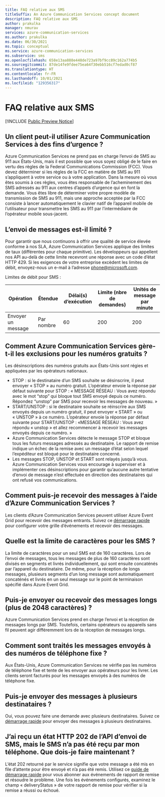 ```yaml
---
title: FAQ relative aux SMS
titleSuffix: An Azure Communication Services concept document
description: FAQ relative aux SMS
author: prakulka
manager: nmurav
services: azure-communication-services
ms.author: prakulka
ms.date: 06/30/2021
ms.topic: conceptual
ms.service: azure-communication-services
ms.subservice: sms
ms.openlocfilehash: 658e13aa888e448de723a97bf9cc89c162a774b5
ms.sourcegitcommit: 87de14fe9fdee75ea64f30ebb516cf7edad0cf87
ms.translationtype: HT
ms.contentlocale: fr-FR
ms.lasthandoff: 10/01/2021
ms.locfileid: "129356317"
---
```

# <a name="sms-faq"></a>FAQ relative aux SMS

[!INCLUDE [Public Preview Notice](../../includes/public-preview-include.md)]
## <a name="can-a-customer-use-azure-communication-services-for-emergency-purposes"></a>Un client peut-il utiliser Azure Communication Services à des fins d’urgence ?

Azure Communication Services ne prend pas en charge l’envoi de SMS au 911 aux États-Unis, mais il est possible que vous soyez obligé de le faire en vertu des règles de la Federal Communications Commission (FCC).  Vous devez déterminer si les règles de la FCC en matière de SMS au 911 s’appliquent à votre service ou à votre application. Dans la mesure où vous êtes soumis à ces règles, vous êtes responsable de l’acheminement des SMS adressés au 911 aux centres d’appels d’urgence qui en font la demande. Vous êtes libre de déterminer votre propre modèle de transmission de SMS au 911, mais une approche acceptée par la FCC consiste à lancer automatiquement le clavier natif de l’appareil mobile de l’utilisateur pour transmettre les SMS au 911 par l’intermédiaire de l’opérateur mobile sous-jacent.

## <a name="are-there-any-limits-on-sending-messages"></a>L’envoi de messages est-il limité ?

Pour garantir que nous continuons à offrir une qualité de service élevée conforme à nos SLA, Azure Communication Services applique des limites de taux (différentes pour chaque primitive). Les développeurs qui appellent nos API au-delà de cette limite recevront une réponse avec un code d’état HTTP 429. Si les exigences de votre entreprise excèdent les limites de débit, envoyez-nous un e-mail à l’adresse phone@microsoft.com.

Limites de débit pour SMS :

|Opération|Étendue|Délai(s) d’exécution| Limite (nbre de demandes) | Unités de message par minute|
|---------|-----|-------------|-------------------|-------------------------|
|Envoyer un message|Par nombre|60|200|200|

## <a name="how-does-azure-communication-services-handle-opt-outs-for-toll-free-numbers"></a>Comment Azure Communication Services gère-t-il les exclusions pour les numéros gratuits ?

Les désinscriptions des numéros gratuits aux États-Unis sont régies et appliquées par les opérateurs nationaux.
- STOP : si le destinataire d’un SMS souhaite se désinscrire, il peut envoyer « STOP » au numéro gratuit. L’opérateur envoie la réponse par défaut suivante pour STOP : « MESSAGE RÉSEAU : Vous avez répondu avec le mot “stop” qui bloque tout SMS envoyé depuis ce numéro. Répondez “unstop” par SMS pour recevoir les messages de nouveau. »
- START/UNSTOP : si le destinataire souhaite se réinscrire aux SMS envoyés depuis un numéro gratuit, il peut envoyer « START » ou « UNSTOP » à ce numéro. L’opérateur envoie la réponse par défaut suivante pour START/UNSTOP : «MESSAGE RÉSEAU : Vous avez répondu « unstop » et allez recommencer à recevoir les messages envoyés depuis ce numéro. »
- Azure Communication Services détecte le message STOP et bloque tous les futurs messages adressés au destinataire. Le rapport de remise indique un échec de la remise avec un message d’état selon lequel l’expéditeur est bloqué pour le destinataire concerné.
- Les messages STOP, UNSTOP et START sont relayés jusqu’à vous. Azure Communication Services vous encourage à superviser et à implémenter ces désinscriptions pour garantir qu’aucune autre tentative d’envoi de message n’est effectuée en direction des destinataires qui ont refusé vos communications.

## <a name="how-can-i-receive-messages-using-azure-communication-services"></a>Comment puis-je recevoir des messages à l’aide d’Azure Communication Services ?

Les clients d’Azure Communication Services peuvent utiliser Azure Event Grid pour recevoir des messages entrants. Suivez ce [démarrage rapide](../../quickstarts/telephony-sms/handle-sms-events.md) pour configurer votre grille d’événements et recevoir des messages.

## <a name="what-is-the-sms-character-limit"></a>Quelle est la limite de caractères pour les SMS ?
La limite de caractères pour un seul SMS est de 160 caractères. Lors de l’envoi de messages, tous les messages de plus de 160 caractères sont divisés en segments et livrés individuellement, qui sont ensuite concaténés par l’appareil du destinataire. De même, pour la réception de longs messages, plusieurs segments d’un long message sont automatiquement concaténés et livrés en un seul message sur le point de terminaison spécifié dans Azure Event Grid. 

## <a name="can-i-sendreceive-long-messages-2048-chars"></a>Puis-je envoyer ou recevoir des messages longs (plus de 2048 caractères) ?

Azure Communication Services prend en charge l’envoi et la réception de messages longs par SMS. Toutefois, certains opérateurs ou appareils sans fil peuvent agir différemment lors de la réception de messages longs.

## <a name="how-are-messages-sent-to-landline-numbers-treated"></a>Comment sont traités les messages envoyés à des numéros de téléphone fixe ?

Aux États-Unis, Azure Communication Services ne vérifie pas les numéros de téléphone fixe et tente de les envoyer aux opérateurs pour les livrer. Les clients seront facturés pour les messages envoyés à des numéros de téléphone fixe. 

## <a name="can-i-send-messages-to-multiple-recipients"></a>Puis-je envoyer des messages à plusieurs destinataires ?

Oui, vous pouvez faire une demande avec plusieurs destinataires. Suivez ce [démarrage rapide](../../quickstarts/telephony-sms/send.md?pivots=programming-language-csharp) pour envoyer des messages à plusieurs destinataires.

##  <a name="i-received-a-http-status-202-from-the-send-sms-api-but-the-sms-didnt-reach-my-phone-what-do-i-do-now"></a>J’ai reçu un état HTTP 202 de l’API d’envoi de SMS, mais le SMS n’a pas été reçu par mon téléphone. Que dois-je faire maintenant ?

L’état 202 retourné par le service signifie que votre message a été mis en file d’attente pour être envoyé et n’a pas été remis. Utilisez ce [guide de démarrage rapide](../../quickstarts/telephony-sms/handle-sms-events.md) pour vous abonner aux événements de rapport de remise et résoudre le problème. Une fois les événements configurés, examinez le champ « deliveryStatus » de votre rapport de remise pour vérifier si la remise a réussi ou échoué.
